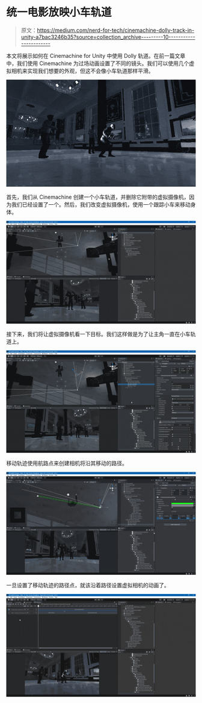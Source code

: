 # 统一电影放映小车轨道

> 原文：<https://medium.com/nerd-for-tech/cinemachine-dolly-track-in-unity-a7bac3246b35?source=collection_archive---------10----------------------->

本文将展示如何在 Cinemachine for Unity 中使用 Dolly 轨道。在前一篇文章中，我们使用 Cinemachine 为过场动画设置了不同的镜头。我们可以使用几个虚拟相机来实现我们想要的外观，但这不会像小车轨道那样平滑。

![](img/52b3ebbc60bd8d45fb13902f0c0f0f1e.png)

首先，我们从 Cinemachine 创建一个小车轨道，并删除它附带的虚拟摄像机，因为我们已经设置了一个。然后，我们改变虚拟摄像机，使用一个跟踪小车来移动身体。

![](img/dd1b83068d0b957eac93d08abf3e5293.png)

接下来，我们将让虚拟摄像机看一下目标。我们这样做是为了让主角一直在小车轨道上。

![](img/528d8190ee7d719833f881adf07e6593.png)

移动轨迹使用航路点来创建相机将沿其移动的路径。

![](img/d03b25f833aea06aaca76ebe3c4e727e.png)

一旦设置了移动轨迹的路径点，就该沿着路径设置虚拟相机的动画了。

![](img/e77914255f66af657431b5e9d6aa3cd0.png)